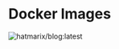 # Docker Images

![hatmarix/blog:latest](https://github.com/rsangole/docker/actions/workflows/docker-image.yml/badge.svg)
